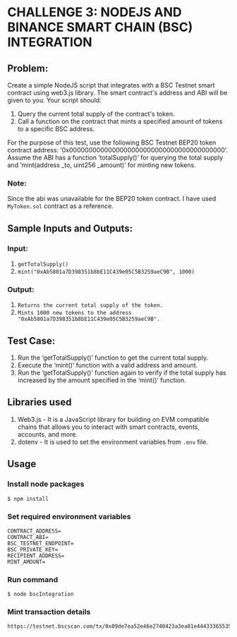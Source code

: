 # CHALLENGE 3: NODEJS AND BINANCE SMART CHAIN (BSC) INTEGRATION 
## Problem: 
Create a simple NodeJS script that integrates with a BSC Testnet smart contract using
web3.js library. The smart contract's address and ABI will be given to you. Your script should:
1. Query the current total supply of the contract's token.
1. Call a function on the contract that mints a specified amount of tokens to a specific BSC
address.

For the purpose of this test, use the following BSC Testnet BEP20 token contract address:
‘0x0000000000000000000000000000000000000000’. <br/>
Assume the ABI has a function ‘totalSupply()’ for querying the total supply and ‘mint(address
_to, uint256 _amount)’ for minting new tokens.

### Note:
Since the abi was unavailable for the BEP20 token contract. I have used `MyToken.sol` contract as a reference.

## Sample Inputs and Outputs:
### Input: 
1. `getTotalSupply()`
1. `mint("0xAb5801a7D398351b8bE11C439e05C5B3259aeC9B", 1000)`

### Output:
1. `Returns the current total supply of the token.`
1. `Mints 1000 new tokens to the address "0xAb5801a7D398351b8bE11C439e05C5B3259aeC9B".`

## Test Case:
1. Run the ‘getTotalSupply()’ function to get the current total supply.
1. Execute the ‘mint()’ function with a valid address and amount.
1. Run the ‘getTotalSupply()’ function again to verify if the total supply has increased by the amount specified in the ‘mint()’ function.

## Libraries used
1. Web3.js - It is a JavaScript library for building on EVM compatible chains that allows you to interact with smart contracts, events, accounts, and more.
1. dotenv - It is used to set the environment variables from `.env` file.

## Usage

### Install node packages

```shell
$ npm install
```

### Set required environment variables

```
CONTRACT_ADDRESS=
CONTRACT_ABI=
BSC_TESTNET_ENDPOINT=
BSC_PRIVATE_KEY=
RECIPIENT_ADDRESS=
MINT_AMOUNT=
```

### Run command

```shell
$ node bscIntegration
```

### Mint transaction details

```shell
https://testnet.bscscan.com/tx/0x09de7ea52e46e2740423a3ea01e44433365535112cd78e88ed215211975c9bdd
```
